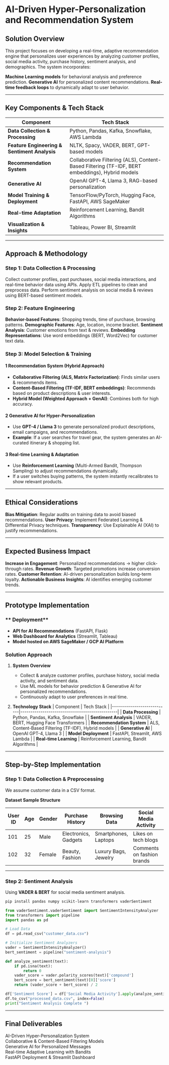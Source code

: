 # AI-Driven Hyper-Personalization and Recommendation System

##  Solution Overview

This project focuses on developing a real-time, adaptive recommendation engine that personalizes user experiences by analyzing customer profiles, social media activity, purchase history, sentiment analysis, and demographics. The system incorporates:

**Machine Learning models** for behavioral analysis and preference prediction.  **Generative AI** for personalized content recommendations.  **Real-time feedback loops** to dynamically adapt to user behavior.

---

##  Key Components & Tech Stack

| Component                                    | Tech Stack                                                                                      |
| -------------------------------------------- | ----------------------------------------------------------------------------------------------- |
| **Data Collection & Processing**             | Python, Pandas, Kafka, Snowflake, AWS Lambda                                                    |
| **Feature Engineering & Sentiment Analysis** | NLTK, Spacy, VADER, BERT, GPT-based models                                                      |
| **Recommendation System**                    | Collaborative Filtering (ALS), Content-Based Filtering (TF-IDF, BERT embeddings), Hybrid models |
| **Generative AI**                            | OpenAI GPT-4, Llama 3, RAG-based personalization                                                |
| **Model Training & Deployment**              | TensorFlow/PyTorch, Hugging Face, FastAPI, AWS SageMaker                                        |
| **Real-time Adaptation**                     | Reinforcement Learning, Bandit Algorithms                                                       |
| **Visualization & Insights**                 | Tableau, Power BI, Streamlit                                                                    |

---

##  Approach & Methodology

### **Step 1: Data Collection & Processing**

 Collect customer profiles, past purchases, social media interactions, and real-time behavior data using APIs.  Apply ETL pipelines to clean and preprocess data.  Perform sentiment analysis on social media & reviews using BERT-based sentiment models.

### **Step 2: Feature Engineering**

**Behavior-based Features**: Shopping trends, time of purchase, browsing patterns.  **Demographic Features**: Age, location, income bracket.  **Sentiment Analysis**: Customer emotions from text & reviews.  **Embedding Representations**: Use word embeddings (BERT, Word2Vec) for customer text data.

### **Step 3: Model Selection & Training**

#### **1️ Recommendation System (Hybrid Approach)**

- **Collaborative Filtering (ALS, Matrix Factorization)**: Finds similar users & recommends items.
- **Content-Based Filtering (TF-IDF, BERT embeddings)**: Recommends based on product descriptions & user interests.
- **Hybrid Model (Weighted Approach + GenAI)**: Combines both for high accuracy.

#### **2️ Generative AI for Hyper-Personalization**

- Use **GPT-4 / Llama 3** to generate personalized product descriptions, email campaigns, and recommendations.
- **Example**: If a user searches for travel gear, the system generates an AI-curated itinerary & shopping list.

#### **3️ Real-time Learning & Adaptation**

- Use **Reinforcement Learning** (Multi-Armed Bandit, Thompson Sampling) to adjust recommendations dynamically.
- If a user switches buying patterns, the system instantly recalibrates to show relevant products.

---

##  Ethical Considerations

 **Bias Mitigation**: Regular audits on training data to avoid biased recommendations.  **User Privacy**: Implement Federated Learning & Differential Privacy techniques.  **Transparency**: Use Explainable AI (XAI) to justify recommendations.

---

##  Expected Business Impact

 **Increase in Engagement**: Personalized recommendations → higher click-through rates.  **Revenue Growth**: Targeted promotions increase conversion rates. **Customer Retention**: AI-driven personalization builds long-term loyalty.  **Actionable Business Insights**: AI identifies emerging customer trends.

---

##  Prototype Implementation

### ** Deployment**

- **API for AI Recommendations** (FastAPI, Flask)
- **Web Dashboard for Analytics** (Streamlit, Tableau)
- **Model hosted on AWS SageMaker / GCP AI Platform**

### **Solution Approach**

1. **System Overview**

   - Collect & analyze customer profiles, purchase history, social media activity, and sentiment data.
   - Use ML models for behavior prediction & Generative AI for personalized recommendations.
   - Continuously adapt to user preferences in real time.

2. **Technology Stack** | Component                  | Tech Stack                                      | |----------------------------|------------------------------------------------| | **Data Processing**        | Python, Pandas, Kafka, Snowflake              | | **Sentiment Analysis**     | VADER, BERT, Hugging Face Transformers        | | **Recommendation System**  | ALS, Content-Based Filtering (TF-IDF), Hybrid models | | **Generative AI**          | OpenAI GPT-4, Llama 3                         | | **Model Deployment**       | FastAPI, Streamlit, AWS Lambda                | | **Real-time Learning**     | Reinforcement Learning, Bandit Algorithms     |

---

## **Step-by-Step Implementation**

### **Step 1: Data Collection & Preprocessing**

We assume customer data in a CSV format.

**Dataset Sample Structure**

| User ID | Age | Gender | Purchase History     | Browsing Data        | Social Media Activity      | Sentiment Score |
| ------- | --- | ------ | -------------------- | -------------------- | -------------------------- | --------------- |
| 101     | 25  | Male   | Electronics, Gadgets | Smartphones, Laptops | Likes on tech blogs        | 0.85            |
| 102     | 32  | Female | Beauty, Fashion      | Luxury Bags, Jewelry | Comments on fashion brands | 0.65            |

---

### **Step 2: Sentiment Analysis**

Using **VADER & BERT** for social media sentiment analysis.

```bash
pip install pandas numpy scikit-learn transformers vaderSentiment
```

```python
from vaderSentiment.vaderSentiment import SentimentIntensityAnalyzer
from transformers import pipeline
import pandas as pd

# Load Data
df = pd.read_csv("customer_data.csv")

# Initialize Sentiment Analyzers
vader = SentimentIntensityAnalyzer()
bert_sentiment = pipeline("sentiment-analysis")

def analyze_sentiment(text):
    if pd.isna(text):
        return 0
    vader_score = vader.polarity_scores(text)['compound']
    bert_score = bert_sentiment(text)[0]['score']
    return (vader_score + bert_score) / 2

df['Sentiment Score'] = df['Social Media Activity'].apply(analyze_sentiment)
df.to_csv("processed_data.csv", index=False)
print("Sentiment Analysis Complete ")
```

---

##  **Final Deliverables**

 AI-Driven Hyper-Personalization System\
 Collaborative & Content-Based Filtering Models\
Generative AI for Personalized Messages\
 Real-time Adaptive Learning with Bandits\
 FastAPI Deployment & Streamlit Dashboard





